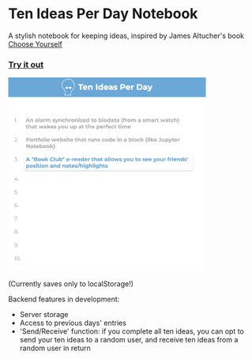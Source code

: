 # Ten Ideas Per Day Notebook

A stylish notebook for keeping ideas, inspired by James Altucher's book [Choose Yourself](https://www.amazon.com/Choose-Yourself-James-Altucher/dp/1490313370)

### [Try it out](https://rglanz.github.io/tipd-notebook/)

<img src="/assets/thumbnail.png" width="400px" />

(Currently saves only to localStorage!)

Backend features in development:
- Server storage
- Access to previous days' entries
- 'Send/Receive' function: if you complete all ten ideas, you can opt to send your ten ideas to a random user, and receive ten ideas from a random user in return
